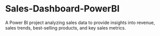 # Sales-Dashboard-PowerBI
A Power BI project analyzing sales data to provide insights into revenue, sales trends, best-selling products, and key sales metrics.

